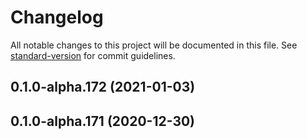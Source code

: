 # Changelog

All notable changes to this project will be documented in this file. See [standard-version](https://github.com/conventional-changelog/standard-version) for commit guidelines.

## 0.1.0-alpha.172 (2021-01-03)

## 0.1.0-alpha.171 (2020-12-30)
